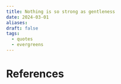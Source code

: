 ```yaml
---
title: Nothing is so strong as gentleness
date: 2024-03-01
aliases: 
draft: false
tags:
  - quotes
  - evergreens
---
```



# References